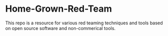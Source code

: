 # Home-Grown-Red-Team

This repo is a resource for various red teaming techniques and tools based on open source software and non-commerical tools.
